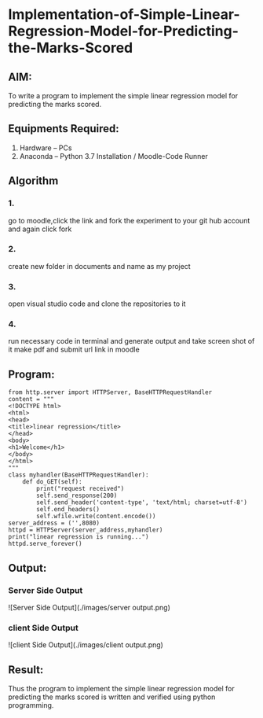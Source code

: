 # Implementation-of-Simple-Linear-Regression-Model-for-Predicting-the-Marks-Scored

## AIM:
To write a program to implement the simple linear regression model for predicting the marks scored.

## Equipments Required:
1. Hardware – PCs
2. Anaconda – Python 3.7 Installation / Moodle-Code Runner

## Algorithm
### 1.
go to moodle,click the link and fork the experiment to your git hub account and again click fork
### 2.
create new folder in documents and name as my project 
### 3.
open visual studio code and clone the repositories to it 
### 4.
run necessary code in terminal and generate output and take screen shot of it make pdf and submit url link in moodle 

## Program:

```
from http.server import HTTPServer, BaseHTTPRequestHandler
content = """
<!DOCTYPE html>
<html>
<head>
<title>linear regression</title>
</head>
<body>
<h1>Welcome</h1>
</body>
</html>
"""
class myhandler(BaseHTTPRequestHandler):
    def do_GET(self):
        print("request received")
        self.send_response(200)
        self.send_header('content-type', 'text/html; charset=utf-8')
        self.end_headers()
        self.wfile.write(content.encode())
server_address = ('',8080)
httpd = HTTPServer(server_address,myhandler)
print("linear regression is running...")
httpd.serve_forever()
```

## Output:
### Server Side Output
![Server Side Output](./images/server output.png)

### client Side Output
![client Side Output](./images/client output.png)

## Result:
Thus the program to implement the simple linear regression model for predicting the marks scored is written and verified using python programming.
